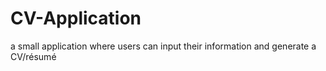 # CV-Application
a small application where users can input their information and generate a CV/résumé
